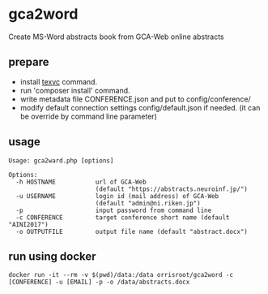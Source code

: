 # gca2word

Create MS-Word abstracts book from GCA-Web online abstracts

## prepare
- install [texvc](https://www.mediawiki.org/wiki/Texvc) command.
- run 'composer install' command.
- write metadata file CONFERENCE.json and put to config/conference/
- modify default connection settings config/default.json if needed.
  (it can be override by command line parameter)

## usage
```
Usage: gca2ward.php [options]

Options:
  -h HOSTNAME           url of GCA-Web
                        (default "https://abstracts.neuroinf.jp/")
  -u USERNAME           login id (mail address) of GCA-Web
                        (default "admin@ni.riken.jp")
  -p                    input password from command line
  -c CONFERENCE         target conference short name (default "AINI2017")
  -o OUTPUTFILE         output file name (default "abstract.docx")
```

## run using docker
```
docker run -it --rm -v $(pwd)/data:/data orrisroot/gca2word -c [CONFERENCE] -u [EMAIL] -p -o /data/abstracts.docx
```
